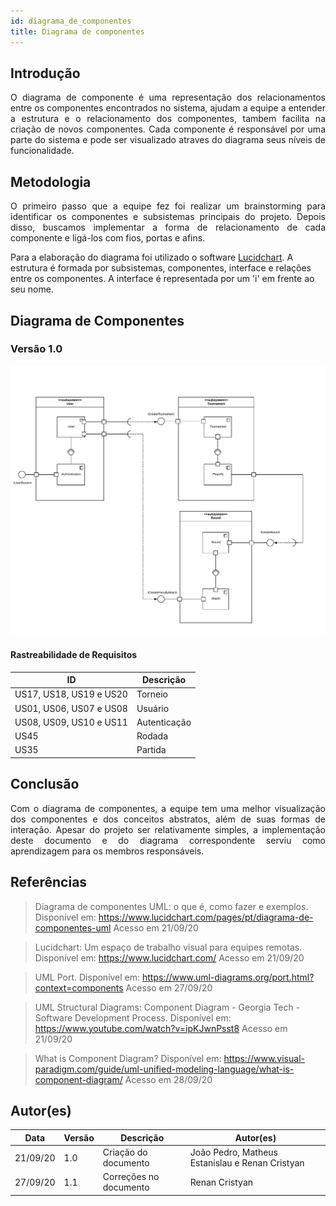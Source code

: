 ```yaml
---
id: diagrama_de_componentes
title: Diagrama de componentes
---
```



## Introdução

<p align = "justify">
O diagrama de componente é uma representação dos relacionamentos entre os componentes encontrados no sistema, ajudam a equipe a entender a estrutura e o relacionamento dos componentes, tambem facilita na criação de novos componentes. Cada componente é responsável por uma parte do sistema e pode ser visualizado atraves do diagrama seus níveis de funcionalidade.
</p>

## Metodologia

<p align = "justify">
O primeiro passo que a equipe fez foi realizar um brainstorming para identificar os componentes e subsistemas principais do projeto. Depois disso, buscamos implementar a forma de relacionamento de cada componente e ligá-los com fios, portas e afins.

Para a elaboração do diagrama foi utilizado o software [Lucidchart](https://www.lucidchart.com). A estrutura é formada por subsistemas, componentes, interface e relações entre os componentes. A interface é representada por um 'i' em frente ao seu nome.
</p>

## Diagrama de Componentes

### Versão 1.0

![![diagrama de componentes](../assets/Diagrama_componentes/diagrama_de_componentes.png)](../assets/Diagrama_componentes/diagrama_de_componentes.png)


#### Rastreabilidade de Requisitos

| ID|Descrição|
|---|---|
|US17, US18, US19 e US20|Torneio|
|US01, US06, US07 e US08|Usuário|
|US08, US09, US10 e US11 |Autenticação|
|US45 |Rodada|
|US35|Partida|

## Conclusão

<p align = "justify">
Com o diagrama de componentes, a equipe tem uma melhor visualização dos componentes e dos conceitos abstratos, além de suas formas de interação. Apesar do projeto ser relativamente simples, a implementação deste documento e do diagrama correspondente serviu como aprendizagem para os membros responsáveis.
</p>

## Referências

> Diagrama de componentes UML: o que é, como fazer e exemplos. Disponível em: https://www.lucidchart.com/pages/pt/diagrama-de-componentes-uml Acesso em 21/09/20

> Lucidchart: Um espaço de trabalho visual para equipes remotas. Disponível em: https://www.lucidchart.com/ Acesso em 21/09/20

> UML Port. Disponível em: https://www.uml-diagrams.org/port.html?context=components Acesso em 27/09/20

> UML Structural Diagrams: Component Diagram - Georgia Tech - Software Development Process. Disponível em: https://www.youtube.com/watch?v=ipKJwnPsst8 Acesso em 21/09/20

> What is Component Diagram? Disponível em: https://www.visual-paradigm.com/guide/uml-unified-modeling-language/what-is-component-diagram/ Acesso em 28/09/20

## Autor(es)
| Data | Versão | Descrição | Autor(es) |
| -- | -- | -- | -- |
| 21/09/20 | 1.0 | Criação do documento | João Pedro, Matheus Estanislau e Renan Cristyan | 
| 27/09/20 | 1.1 | Correções no documento | Renan Cristyan | 